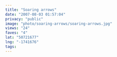```yaml
---
title: "Soaring arrows"
date: "2007-08-03 01:57:04"
privacy: "public"
image: "photo/soaring-arrows/soaring-arrows.jpg"
views: "24"
faves: "4"
lat: "50721677"
lng: "-1741676"
tags:
---
```


